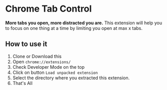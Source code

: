 # Chrome Tab Control
__More tabs you open, more distracted you are.__
This extension will help you to focus on one thing at a time by limiting you open at max x tabs.


## How to use it

1. Clone or Download this 
2. Open `chrome://extensions/`
3. Check Developer Mode on the top
4. Click on button `Load unpacked extension`
5. Select the directory where you extracted this extension.
6. That's All

